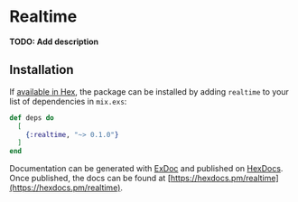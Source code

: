 # Realtime

**TODO: Add description**

## Installation

If [available in Hex](https://hex.pm/docs/publish), the package can be installed
by adding `realtime` to your list of dependencies in `mix.exs`:

```elixir
def deps do
  [
    {:realtime, "~> 0.1.0"}
  ]
end
```

Documentation can be generated with [ExDoc](https://github.com/elixir-lang/ex_doc)
and published on [HexDocs](https://hexdocs.pm). Once published, the docs can
be found at [https://hexdocs.pm/realtime](https://hexdocs.pm/realtime).

